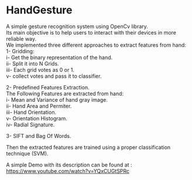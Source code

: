 HandGesture
===========
A simple gesture recognition system using OpenCv library.                                                                   
Its main objective is to help users to interact with their devices in more reliable way.                                    
We implemented three different approaches to extract features from hand:                                                    
1- Gridding:                                                                                                                
  i-    Get the binary representation of the hand.                                                                          
  ii-   Split it into N Grids.                                                                                              
  iii-  Each grid votes as 0 or 1.                                                                                          
  v-    collect votes and pass it to classifier.                                                                                                                                                                                                        

2- Predefined Features Extraction.                                                                                          
  The Following Features are extracted from hand:                                                                           
    i-    Mean and Variance of hand gray image.                                                                             
    ii-   Hand Area and Permiter.                                                                                           
    iii-  Hand Orientation.                                                                                                 
    v-    Orientation Histogram.                                                                                            
    iv-   Radial Signature.                                                                                                 
                                                                                                                            
3- SIFT and Bag Of Words.                                                                                                     
                                                                                                                            
Then the extracted features are trained using a proper classification technique (SVM).                                      
                                                                                                                            
A simple Demo with its description can be found at : https://www.youtube.com/watch?v=YQxCUGtSPRc                            
